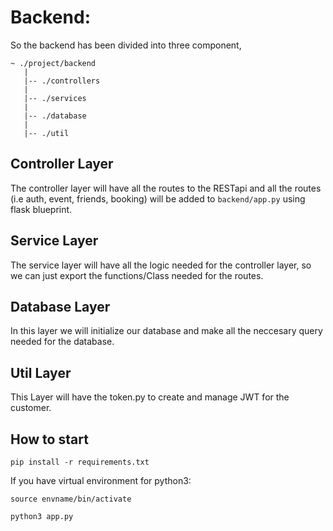 # Backend:

So the backend has been divided into three component,
```linux
~ ./project/backend
   |
   |-- ./controllers
   |
   |-- ./services
   |
   |-- ./database
   |
   |-- ./util
```

## Controller Layer

The controller layer will have all the routes to the RESTapi and all the routes (i.e auth, event, friends, booking) will be added to `backend/app.py` using flask blueprint.

## Service Layer

The service layer will have all the logic needed for the controller layer, so we can just export the functions/Class needed for the routes.

## Database Layer

In this layer we will initialize our database and make all the neccesary query needed for the database. 

## Util Layer

This Layer will have the token.py to create and manage JWT for the customer.

## How to start
```pip install -r requirements.txt```



If you have virtual environment for python3:
```
source envname/bin/activate
```

```python3 app.py```